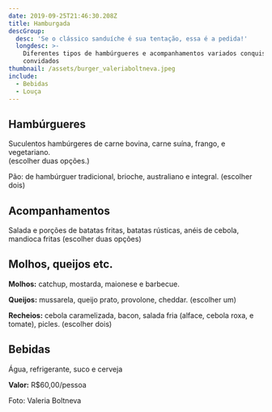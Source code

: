 ```yaml
---
date: 2019-09-25T21:46:30.208Z
title: Hamburgada
descGroup:
  desc: 'Se o clássico sanduíche é sua tentação, essa é a pedida!'
  longdesc: >-
    Diferentes tipos de hambúrgueres e acompanhamentos variados conquistarão os
    convidados
thumbnail: /assets/burger_valeriaboltneva.jpeg
include:
  - Bebidas
  - Louça
---
```

## Hambúrgueres

Suculentos hambúrgeres de carne bovina, carne suína, frango, e vegetariano.\
(escolher duas opções.)

Pão: de hambúrguer tradicional, brioche, australiano e integral. (escolher dois)

## Acompanhamentos

Salada e porções de batatas fritas, batatas rústicas, anéis de cebola, mandioca fritas (escolher duas opções)

## Molhos, queijos etc.

**Molhos:** catchup, mostarda, maionese e barbecue.

**Queijos:** mussarela, queijo prato, provolone, cheddar. (escolher um)

**Recheios:** cebola caramelizada, bacon, salada fria (alface, cebola roxa, e tomate), picles. (escolher dois)

## Bebidas

Água, refrigerante, suco e cerveja

**Valor:** R$60,00/pessoa

Foto: Valeria Boltneva
